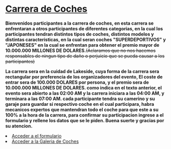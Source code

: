 <!DOCTYPE html>
<html lang="es">
  <head>
      <meta charset="utf-8">
      <u><h1>Carrera de Coches</h1></u>
  </head>
 <body>
<p><b>Bienvenidos participantes a la carrera de coches, en esta carrera se enfrentaran a otros participantes de diferentes categorias, en la cual los participantes tendran distintos tipos de coches, distintos modelos y distintas caracteristicas, en la cual seran coches "SUPERDEPORTIVOS" y "JAPONESES" en la cual se enfrentan para obtener el premio mayor de 10.000.000 MILLONES DE DOLARES.</b><s>(Aclaramos que no nos hacemos responsables de ningun tipo de daño o perjuicio que se pueda causar a los participantes)</s></p>  
<p><b>La carrera sera en la cuidad de Lakeside, cuya forma de la carrera sera rectangular por preferencia de los organizadores del evento, El coste de entrar sera de 100.000 DOLARES por persona, y el premio sera de 10.000.000 MILLONES DE DOLARES. como indica en el texto anterior, el evento sera abierto a las 02:00 AM y la carrera iniciara a las 04:00 AM, y terminara a las 07:00 AM. cada participante tendra su camerino y su garaje para guardar si respectivo coche en el cual participara, habra mecanicos expertos que mantendran todo el coche para que este a su 100% a la hora de la carrera, para confirmar su participacion ingrese a el formulario y rellene los datos que se le piden. Buena suerte y gracias por su atencion.</b></p>




  
</p> 
 </body>
</html>
 <li> <a  href= "formulario.html"> Acceder a el formulario </a></li>
<li> <a  href= "Galeria.html"> Acceder a la Galeria de Coches </a></li>
